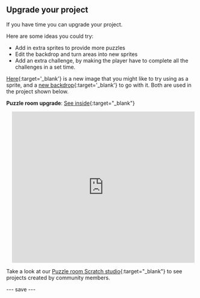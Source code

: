 ## Upgrade your project

If you have time you can upgrade your project. 

Here are some ideas you could try:
- Add in extra sprites to provide more puzzles
- Edit the backdrop and turn areas into new sprites
- Add an extra challenge, by making the player have to complete all the challenges in a set time.

[Here](images/lever.png){:target='_blank'} is a new image that you might like to try using as a sprite, and a [new backdrop](images/upgrade-backdrop.png){:target='_blank'} to go with it. Both are used in the project shown below.

**Puzzle room upgrade**: [See inside](https://scratch.mit.edu/projects/540387423/editor){:target="_blank"}
<div class="scratch-preview" style="margin-left: 15px;">
  <iframe allowtransparency="true" width="485" height="402" src="https://scratch.mit.edu/projects/embed/540387423/?autostart=false" frameborder="0"></iframe>
</div>

Take a look at our [Puzzle room Scratch studio](https://scratch.mit.edu/studios/29861242/){:target="_blank"} to see projects created by community members.

--- save ---

